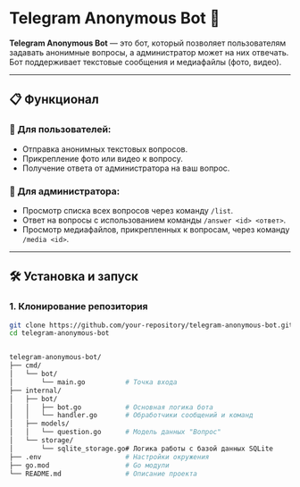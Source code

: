 # Telegram Anonymous Bot 🤖

**Telegram Anonymous Bot** — это бот, который позволяет пользователям задавать анонимные вопросы, а администратор может на них отвечать. Бот поддерживает текстовые сообщения и медиафайлы (фото, видео).

---

## 📋 Функционал

### 🔹 Для пользователей:
- Отправка анонимных текстовых вопросов.
- Прикрепление фото или видео к вопросу.
- Получение ответа от администратора на ваш вопрос.

### 🔹 Для администратора:
- Просмотр списка всех вопросов через команду `/list`.
- Ответ на вопросы с использованием команды `/answer <id> <ответ>`.
- Просмотр медиафайлов, прикрепленных к вопросам, через команду `/media <id>`.

---

## 🛠️ Установка и запуск

### 1. Клонирование репозитория
```bash
git clone https://github.com/your-repository/telegram-anonymous-bot.git
cd telegram-anonymous-bot


telegram-anonymous-bot/
├── cmd/
│   └── bot/
│       └── main.go          # Точка входа
├── internal/
│   ├── bot/
│   │   ├── bot.go           # Основная логика бота
│   │   └── handler.go       # Обработчики сообщений и команд
│   ├── models/
│   │   └── question.go      # Модель данных "Вопрос"
│   └── storage/
│       └── sqlite_storage.go# Логика работы с базой данных SQLite
├── .env                     # Настройки окружения
├── go.mod                   # Go модули
└── README.md                # Описание проекта
